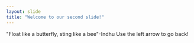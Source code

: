 ```yaml
---
layout: slide
title: "Welcome to our second slide!"
---
```

"Float like a butterfly, sting like a bee"-Indhu
Use the left arrow to go back!
